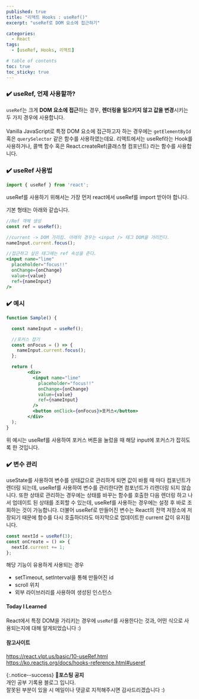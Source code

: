 ```yaml
---
published: true
title: "리액트 Hooks : useRef()"
excerpt: "useRef로 DOM 요소에 접근하기"

categories:
  - React
tags:
  - [useRef, Hooks, 리액트]

# table of contents
toc: true
toc_sticky: true
---
```


### ✔️ useRef, 언제 사용할까?

`useRef`는 크게 **DOM 요소에 접근**하는 경우, **렌더링을 일으키지 않고 값을 변경**시키는 두 가지 경우에 사용합니다.  
<br>
Vanilla JavaScript로 특정 DOM 요소에 접근하고자 하는 경우에는 `getElementById` 혹은 `querySelector` 같은 함수를 사용하였는데요. 리액트에서는 useRef라는 Hook를 사용하거나, 콜백 함수 혹은 React.createRef(클래스형 컴포넌트) 라는 함수를 사용합니다. 

### ✔️ useRef 사용법
```jsx
import { useRef } from 'react';
```
useRef를 사용하기 위해서는 가장 먼저 react에서 useRef를 import 받아야 합니다.  

기본 형태는 아래와 같습니다.
```jsx
//Ref 객체 생성
const ref = useRef();

//current -> DOM 가리킴. 아래의 경우는 <input /> 태그 DOM을 가리킨다.
nameInput.current.focus();

//접근하고 싶은 태그에는 ref 속성을 준다.
<input name="lime"
  placeholder="focus!!"
  onChange={onChange}
  value={value}
  ref={nameInput}
/>
```

### ✔️ 예시
```jsx
function Sample() {

  const nameInput = useRef();

  //포커스 잡기
  const onFocus = () => {
    nameInput.current.focus();
  };

  return (
        <div>
          <input name="lime"
            placeholder="focus!!"
            onChange={onChange}
            value={value}
            ref={nameInput}
          />
          <button onClick={onFocus}>포커스</button>
        </div>
  );
}
```

위 예시는 useRef를 사용하여 포커스 버튼을 눌렀을 때 해당 input에 포커스가 잡히도록 한 것입니다.

### ✔️ 변수 관리

useState를 사용하여 변수를 상태값으로 관리하게 되면 값이 바뀔 때 마다 컴포넌트가 렌더링 되는데, useRef를 사용하여 변수를 관리한다면 컴포넌트가 리렌더링 되지 않습니다. 또한 상태로 관리하는 경우에는 상태를 바꾸는 함수를 호출한 다음 렌더링 하고 나서 업데이트 된 상태를 조회할 수 있는데, useRef를 사용하는 경우에는 설정 후 바로 조회하는 것이 가능합니다. 더불어 useRef로 만들어진 변수는 React의 전역 저장소에 저장되기 때문에 함수를 다시 호출하더라도 마지막으로 업데이트한 current 값이 유지됩니다.

```jsx
const nextId = useRef(3);
const onCreate = () => {
  nextId.current += 1;
};
```

해당 기능이 유용하게 사용되는 경우

- setTimeout, setInterval을 통해 만들어진 id
- scroll 위치
- 외부 라이브러리를 사용하여 생성된 인스턴스


#### Today I Learned

React에서 특정 DOM을 가리키는 경우에 `useRef`를 사용한다는 것과, 어떤 식으로 사용되는지에 대해 알게되었습니다 :)

#### 참고사이트
<https://react.vlpt.us/basic/10-useRef.html>  
<https://ko.reactjs.org/docs/hooks-reference.html#useref>

{:.notice--success}
🔔**포스팅 공지**  
개인 공부 기록용 블로그 입니다.  
잘못된 부분이 있을 시 메일이나 댓글로 지적해주시면 감사드리겠습니다 :)
